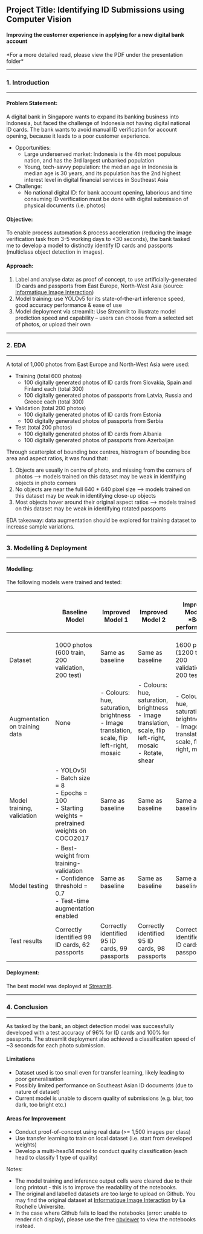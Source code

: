 ## Project Title: Identifying ID Submissions using Computer Vision
#### Improving the customer experience in applying for a new digital bank account

\*For a more detailed read, please view the PDF under the presentation folder\*

---
### 1. Introduction
---
#### Problem Statement: 
A digital bank in Singapore wants to expand its banking business into Indonesia, but faced the challenge of Indonesia not having digital national ID cards. The bank wants to avoid manual ID verification for account opening, because it leads to a poor customer experience.
- Opportunities:
    - Large underserved market: Indonesia is the 4th most populous nation, and has the 3rd largest unbanked population
    - Young, tech-savvy population: the median age in Indonesia is median age is 30 years, and its population has the 2nd highest interest level in digital financial services in Southeast Asia
- Challenge:
    - No national digital ID: for bank account opening, laborious and time consuming ID verification must be done with digital submission of physical documents (i.e. photos)

#### Objective: 
To enable process automation & process acceleration (reducing the image verification task from 3-5 working days to <30 seconds), the bank tasked me to develop a model to distinctly identify ID cards and passports (multiclass object detection in images).

#### Approach:
1. Label and analyse data: as proof of concept, to use artificially-generated ID cards and passports from East Europe, North-West Asia (source: [Informatique Image Interaction](http://l3i-share.univ-lr.fr/MIDV2020/midv2020.html))
2. Model training: use YOLOv5 for its state-of-the-art inference speed, good accuracy performance & ease of use
3. Model deployment via streamlit: Use Streamlit to illustrate model prediction speed and capability – users can choose from a selected set of photos, or upload their own

---
### 2. EDA
---
A total of 1,000 photos from East Europe and North-West Asia were used:
- Training (total 600 photos)
    - 100 digitally generated photos of ID cards from Slovakia, Spain and Finland each (total 300)
    - 100 digitally generated photos of passports from Latvia, Russia and Greece each (total 300)
- Validation (total 200 photos)
    - 100 digitally generated photos of ID cards from Estonia
    - 100 digitally generated photos of passports from Serbia
- Test (total 200 photos)
    - 100 digitally generated photos of ID cards from Albania
    - 100 digitally generated photos of passports from Azerbaijan

Through scatterplot of bounding box centres, histrogram of bounding box area and aspect ratios, it was found that:
1. Objects are usually in centre of photo, and missing from the corners of photos --> models trained on this dataset may be weak in identifying objects in photo corners
2. No objects are near the full 640 * 640 pixel size --> models trained on this dataset may be weak in identifying close-up objects
3. Most objects hover around their original aspect ratios --> models trained on this dataset may be weak in identifying rotated passports

EDA takeaway: data augmentation should be explored for training dataset to increase sample variations.

---
### 3. Modelling & Deployment
---
#### Modelling: 
The following models were trained and tested: 

|                                         |    <br>Baseline Model                                                                                      |    <br>Improved Model 1                                                                       |    <br>Improved Model 2                                                                                          |    <br>Improved   Model 3<br>\*Best performance\*                                               |
|-----------------------------------------|------------------------------------------------------------------------------------------------------------|-----------------------------------------------------------------------------------------------|------------------------------------------------------------------------------------------------------------------|-----------------------------------------------------------------------------------------------|
|    <br>Dataset                          |                            <br>1000 photos (600 train, 200 validation, 200 test)                           |                                        Same as baseline                                       |                                                 Same as baseline                                                 |                     <br>1600 photos (1200 train, 200 validation, 200 test)                    |
|    <br>Augmentation on training data    | None                                                                                                       | - Colours: hue, saturation, brightness<br>- Image translation, scale, flip left-right, mosaic | - Colours: hue, saturation, brightness<br>- Image translation, scale, flip left-right, mosaic<br>- Rotate, shear | - Colours: hue, saturation, brightness<br>- Image translation, scale, flip left-right, mosaic |
|    <br>Model training, validation       | - YOLOv5l<br>- Batch size = 8<br>- Epochs = 100<br>- Starting weights = pretrained weights on COCO2017     |                                        Same as baseline                                       |                                                 Same as baseline                                                 |                                        Same as baseline                                       |
|    <br>Model testing                    | - Best-weight from training-validation<br>- Confidence threshold = 0.7<br>- Test-time augmentation enabled |                                        Same as baseline                                       |                                                 Same as baseline                                                 |                                        Same as baseline                                       |
| Test results                            | Correctly identified 99 ID cards, 62 passports                                                             | Correctly identified 95 ID cards, 99 passports                                                | Correctly identified 95 ID cards, 98 passports                                                                   | Correctly identified 96 ID cards, 100 passports                                               |

#### Deployment: 
The best model was deployed at [Streamlit](https://id-card-passport-detection.streamlit.app/).

---
### 4. Conclusion
---
As tasked by the bank, an object detection model was successfully developed with a test accuracy of 96% for ID cards and 100% for passports. The streamlit deployment also achieved a classification speed of ~3 seconds for each photo submission.

#### Limitations
- Dataset used is too small even for transfer learning, likely leading to poor generalisation
- Possibly limited performance on Southeast Asian ID documents (due to nature of dataset)
- Current model is unable to discern quality of submissions (e.g. blur, too dark, too bright etc.)

#### Areas for Improvement
- Conduct proof-of-concept using real data (>= 1,500 images per class)
- Use transfer learning to train on local dataset (i.e. start from developed weights)
- Develop a multi-head14 model to conduct quality classification (each head to classify 1 type of quality)

Notes:
- The model training and inference output cells were cleared due to their long printout - this is to improve the readability of the notebooks.
- The original and labelled datasets are too large to upload on Github. You may find the original dataset at [Informatique Image Interaction](http://l3i-share.univ-lr.fr/MIDV2020/midv2020.html) by La Rochelle Universite.
- In the case where Github fails to load the notebooks (error: unable to render rich display), please use the free [nbviewer](https://nbviewer.org/) to view the notebooks instead.